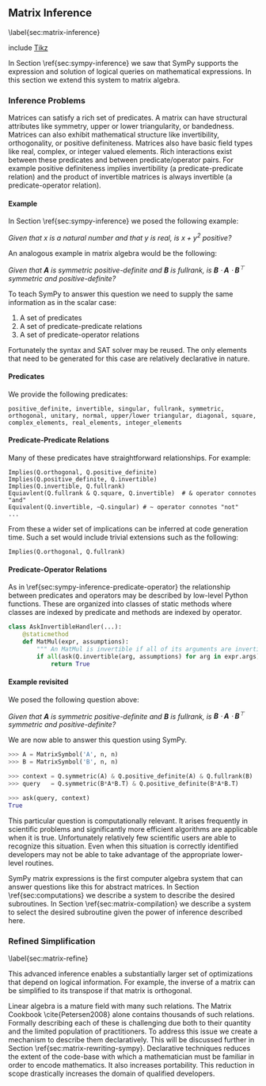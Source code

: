 
Matrix Inference
----------------

\label{sec:matrix-inference}

include [Tikz](tikz_math.md)

In Section \ref{sec:sympy-inference} we saw that SymPy supports the expression and solution of logical queries on mathematical expressions.  In this section we extend this system to matrix algebra.

### Inference Problems

Matrices can satisfy a rich set of predicates.  A matrix can have structural attributes like symmetry, upper or lower triangularity, or bandedness.  Matrices can also exhibit mathematical structure like invertibility, orthogonality, or positive definiteness.  Matrices also have basic field types like real, complex, or integer valued elements.  Rich interactions exist between these predicates and between predicate/operator pairs.  For example positive definiteness implies invertibility (a predicate-predicate relation) and the product of invertible matrices is always invertible (a predicate-operator relation).

#### Example

In Section \ref{sec:sympy-inference} we posed the following example:

*Given that $x$ is a natural number and that $y$ is real, is $x + y^2$ positive?*

An analogous example in matrix algebra would be the following:

*Given that $\mathbf A$ is symmetric positive-definite and $\mathbf B$ is fullrank, is $\mathbf B \cdot\mathbf A \cdot\mathbf B^\top$ symmetric and positive-definite?*

To teach SymPy to answer this question we need to supply the same information as in the scalar case:

1.  A set of predicates
2.  A set of predicate-predicate relations
3.  A set of predicate-operator relations

Fortunately the syntax and SAT solver may be reused.  The only elements that need to be generated for this case are relatively declarative in nature.

#### Predicates

We provide the following predicates:

    positive_definite, invertible, singular, fullrank, symmetric, 
    orthogonal, unitary, normal, upper/lower triangular, diagonal, square,
    complex_elements, real_elements, integer_elements

#### Predicate-Predicate Relations

Many of these predicates have straightforward relationships.  For example:

    Implies(Q.orthogonal, Q.positive_definite)
    Implies(Q.positive_definite, Q.invertible)
    Implies(Q.invertible, Q.fullrank)
    Equiavlent(Q.fullrank & Q.square, Q.invertible)  # & operator connotes "and"
    Equivalent(Q.invertible, ~Q.singular) # ~ operator connotes "not"
    ...

From these a wider set of implications can be inferred at code generation time.  Such a set would include trivial extensions such as the following:

    Implies(Q.orthogonal, Q.fullrank)

#### Predicate-Operator Relations

As in \ref{sec:sympy-inference-predicate-operator} the relationship between predicates and operators may be described by low-level Python functions.  These are organized into classes of static methods where classes are indexed by predicate and methods are indexed by operator.

~~~~~~~~~~Python
class AskInvertibleHandler(...):
    @staticmethod
    def MatMul(expr, assumptions):
        """ An MatMul is invertible if all of its arguments are invertible """
        if all(ask(Q.invertible(arg, assumptions) for arg in expr.args)):
            return True
~~~~~~~~~~

#### Example revisited

We posed the following question above:

*Given that $\mathbf A$ is symmetric positive-definite and $\mathbf B$ is fullrank, is $\mathbf B \cdot\mathbf A \cdot\mathbf B^\top$ symmetric and positive-definite?*

We are now able to answer this question using SymPy.

~~~~~~~~Python
>>> A = MatrixSymbol('A', n, n)
>>> B = MatrixSymbol('B', n, n)

>>> context = Q.symmetric(A) & Q.positive_definite(A) & Q.fullrank(B)
>>> query   = Q.symmetric(B*A*B.T) & Q.positive_definite(B*A*B.T)

>>> ask(query, context)
True
~~~~~~~~

This particular question is computationally relevant.  It arises frequently in scientific problems and significantly more efficient algorithms are applicable when it is true.  Unfortunately relatively few scientific users are able to recognize this situation.  Even when this situation is correctly identified developers may not be able to take advantage of the appropriate lower-level routines.

SymPy matrix expressions is the first computer algebra system that can answer questions like this for abstract matrices.  In Section \ref{sec:computations} we describe a system to describe the desired subroutines.  In Section \ref{sec:matrix-compilation} we describe a system to select the desired subroutine given the power of inference described here.


### Refined Simplification

\label{sec:matrix-refine}

This advanced inference enables a substantially larger set of optimizations that depend on logical information.   For example, the inverse of a matrix can be simplified to its transpose if that matrix is orthogonal.

Linear algebra is a mature field with many such relations.  The Matrix Cookbook \cite{Petersen2008} alone contains thousands of such relations.  Formally describing each of these is challenging due both to their quantity and the limited population of practitioners.  To address this issue we create a mechanism to describe them declaratively.  This will be discussed further in Section \ref{sec:matrix-rewriting-sympy}.  Declarative techniques reduces the extent of the code-base with which a mathematician must be familiar in order to encode mathematics.  It also increases portability.  This reduction in scope drastically increases the domain of qualified developers.
